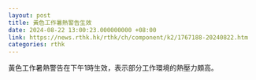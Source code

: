 ```yaml
---
layout: post
title: 黃色工作暑熱警告生效
date: 2024-08-22 13:00:23.000000000 +08:00
link: https://news.rthk.hk/rthk/ch/component/k2/1767188-20240822.htm
categories: rthk
---
```


黃色工作暑熱警告在下午1時生效，表示部分工作環境的熱壓力頗高。
